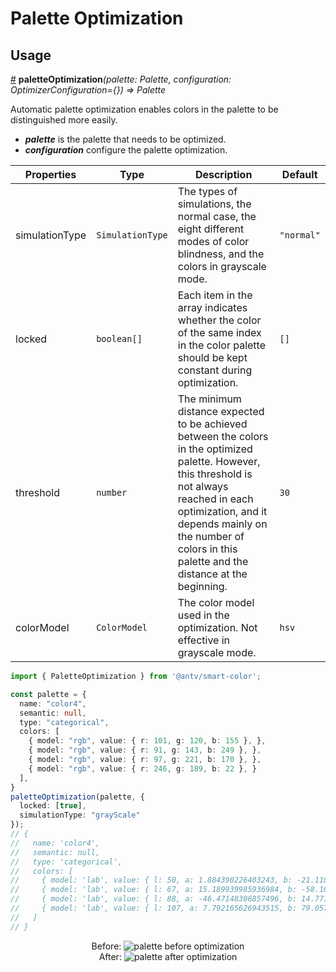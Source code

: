# Palette Optimization

## Usage

<a name="paletteOptimization" href="#paletteOptimization">#</a> **paletteOptimization**<i>(palette: Palette, configuration: OptimizerConfiguration={}) => Palette</i>

Automatic palette optimization enables colors in the palette to be distinguished more easily.

* ***palette*** is the palette that needs to be optimized.
* ***configuration*** configure the palette optimization.
  
| Properties | Type | Description | Default|  
| ----| ---- | ---- | -----|
| simulationType | `SimulationType` |The types of simulations, the normal case, the eight different modes of color blindness, and the colors in grayscale mode. | `"normal"` |
| locked |  `boolean[]` | Each item in the array indicates whether the color of the same index in the color palette should be kept constant during optimization. | `[]` |
| threshold | `number` | The minimum distance expected to be achieved between the colors in the optimized palette. However, this threshold is not always reached in each optimization, and it depends mainly on the number of colors in this palette and the distance at the beginning. | `30` |
| colorModel | `ColorModel` | The color model used in the optimization. Not effective in grayscale mode. | `hsv` |

```ts
import { PaletteOptimization } from '@antv/smart-color';

const palette = {
  name: "color4",
  semantic: null,
  type: "categorical",
  colors: [
    { model: "rgb", value: { r: 101, g: 120, b: 155 }, },
    { model: "rgb", value: { r: 91, g: 143, b: 249 }, },
    { model: "rgb", value: { r: 97, g: 221, b: 170 }, },
    { model: "rgb", value: { r: 246, g: 189, b: 22 }, }
  ],
}
paletteOptimization(palette, {
  locked: [true],
  simulationType: "grayScale"
});
// {
//   name: 'color4',
//   semantic: null,
//   type: 'categorical',
//   colors: [
//     { model: 'lab', value: { l: 50, a: 1.884390226403243, b: -21.110092594683195 } },
//     { model: 'lab', value: { l: 67, a: 15.189939985936984, b: -58.16592090107158 } },
//     { model: 'lab', value: { l: 88, a: -46.47148306857496, b: 14.77171302964486 } },
//     { model: 'lab', value: { l: 107, a: 7.792165626943515, b: 79.05751395687457 } }
//   ]
// }
```

<div align="center">
  <div>
    <span>Before:</span>
    <img src="https://gw.alipayobjects.com/zos/antfincdn/jT0dtYywS8/jieping2021-07-01%252520xiawu3.24.42.png" alt="palette before optimization">
  </div>
  <div>
    After:
    <img src="https://gw.alipayobjects.com/zos/antfincdn/HCdz8Z8kr%26/jieping2021-07-01%252520xiawu3.24.29.png" alt="palette after optimization" >
  </div>
</div>
